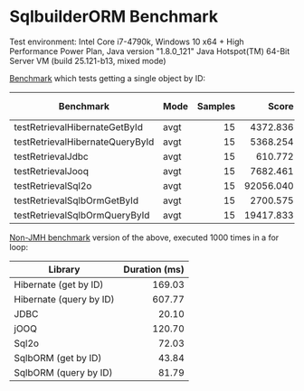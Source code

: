 # SqlbuilderORM Benchmark

Test environment: Intel Core i7-4790k, Windows 10 x64 + High Performance Power Plan, Java version "1.8.0_121" Java Hotspot(TM) 64-Bit Server VM (build 25.121-b13, mixed mode)

[Benchmark](src/main/java/com/github/javalbert/EntityByIdBenchmark.java) which tests getting a single object by ID:

| Benchmark | Mode | Samples | Score | Score error | Units |
|---|---|---:|---:|---:|---|
| testRetrievalHibernateGetById | avgt | 15 | 4372.836 | 37.874 | ns/op |
| testRetrievalHibernateQueryById | avgt | 15 | 5368.254 | 64.305 | ns/op |
| testRetrievalJdbc | avgt | 15 | 610.772 | 3.052 | ns/op |
| testRetrievalJooq | avgt | 15 | 7682.461 | 62.970 | ns/op |
| testRetrievalSql2o | avgt | 15 | 92056.040 | 66644.627 | ns/op |
| testRetrievalSqlbOrmGetById | avgt | 15 | 2700.575 | 67.184 | ns/op |
| testRetrievalSqlbOrmQueryById | avgt | 15 | 19417.833 | 188.876 | ns/op |

[Non-JMH benchmark](src/main/java/com/github/javalbert/EntityByIdNonJMH.java) version of the above, executed 1000 times in a for loop:

| Library | Duration (ms) |
|---|---:|
| Hibernate (get by ID) | 169.03 |
| Hibernate (query by ID) | 607.77 |
| JDBC | 20.10 |
| jOOQ | 120.70 |
| Sql2o | 72.03 |
| SqlbORM (get by ID) | 43.84 |
| SqlbORM (query by ID) | 81.79 |
